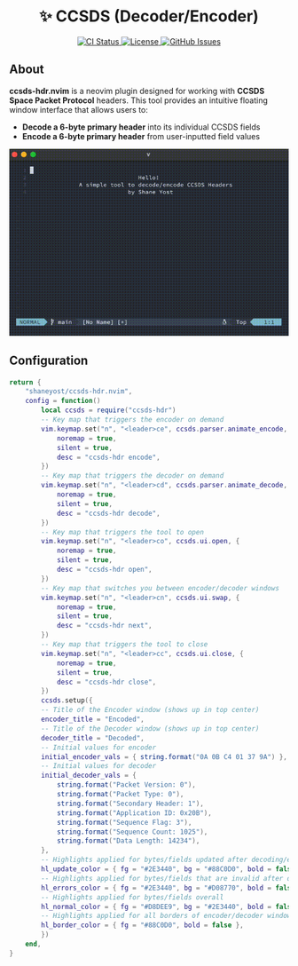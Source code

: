 <div align="center">
<h1>✨ CCSDS (Decoder/Encoder)</h1>
<p align="center">
<a href="https://github.com/shaneyost/ccsds-hdr.nvim/actions/workflows/ci.yaml">
<img src="https://github.com/shaneyost/ccsds-hdr.nvim/actions/workflows/ci.yaml/badge.svg" alt="CI Status">
</a>
<a href="https://github.com/shaneyost/ccsds-hdr.nvim/blob/main/LICENSE">
<img src="https://img.shields.io/github/license/shaneyost/ccsds-hdr.nvim" alt="License">
</a>
<a href="https://github.com/shaneyost/ccsds-hdr.nvim/issues">
<img src="https://img.shields.io/github/issues/shaneyost/ccsds-hdr.nvim" alt="GitHub Issues">
</a>
</p>
</div>

## About  

**ccsds-hdr.nvim** is a neovim plugin designed for working with **CCSDS Space Packet Protocol** headers. This tool provides an intuitive floating window interface that allows users to:  

- **Decode a 6-byte primary header** into its individual CCSDS fields
- **Encode a 6-byte primary header** from user-inputted field values

<p align="center">
  <img src=".media/output.gif" alt="">
</p>

## Configuration

```lua
return {
    "shaneyost/ccsds-hdr.nvim",
    config = function()
        local ccsds = require("ccsds-hdr")
        -- Key map that triggers the encoder on demand
        vim.keymap.set("n", "<leader>ce", ccsds.parser.animate_encode, {
            noremap = true,
            silent = true,
            desc = "ccsds-hdr encode",
        })
        -- Key map that triggers the decoder on demand
        vim.keymap.set("n", "<leader>cd", ccsds.parser.animate_decode, {
            noremap = true,
            silent = true,
            desc = "ccsds-hdr decode",
        })
        -- Key map that triggers the tool to open
        vim.keymap.set("n", "<leader>co", ccsds.ui.open, {
            noremap = true,
            silent = true,
            desc = "ccsds-hdr open",
        })
        -- Key map that switches you between encoder/decoder windows
        vim.keymap.set("n", "<leader>cn", ccsds.ui.swap, {
            noremap = true,
            silent = true,
            desc = "ccsds-hdr next",
        })
        -- Key map that triggers the tool to close
        vim.keymap.set("n", "<leader>cc", ccsds.ui.close, {
            noremap = true,
            silent = true,
            desc = "ccsds-hdr close",
        })
        ccsds.setup({
        -- Title of the Encoder window (shows up in top center)
        encoder_title = "Encoded",
        -- Title of the Decoder window (shows up in top center)
        decoder_title = "Decoded",
        -- Initial values for encoder
        initial_encoder_vals = { string.format("0A 0B C4 01 37 9A") },
        -- Initial values for decoder
        initial_decoder_vals = {
            string.format("Packet Version: 0"),
            string.format("Packet Type: 0"),
            string.format("Secondary Header: 1"),
            string.format("Application ID: 0x20B"),
            string.format("Sequence Flag: 3"),
            string.format("Sequence Count: 1025"),
            string.format("Data Length: 14234"),
        },
        -- Highlights applied for bytes/fields updated after decoding/encoding
        hl_update_color = { fg = "#2E3440", bg = "#88C0D0", bold = false },
        -- Highlights applied for bytes/fields that are invalid after decoding/encoding
        hl_errors_color = { fg = "#2E3440", bg = "#D08770", bold = false },
        -- Highlights applied for bytes/fields overall
        hl_normal_color = { fg = "#D8DEE9", bg = "#2E3440", bold = false },
        -- Highlights applied for all borders of encoder/decoder windows
        hl_border_color = { fg = "#88C0D0", bold = false },
        })
    end,
}
```
